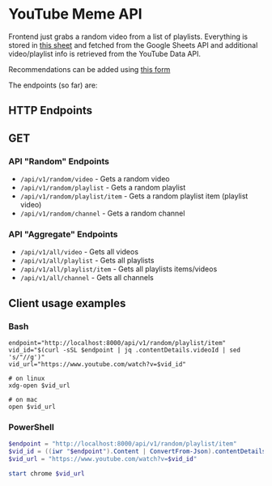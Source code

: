 # YouTube Meme API

Frontend just grabs a random video from a list of playlists.
Everything is stored in [this sheet](https://docs.google.com/spreadsheets/d/1MuvC8JpJte1wzAS0m9qR0rr2-gxzL8aaX6lvlKeAqvs/)
and fetched from the Google Sheets API and additional video/playlist info is retrieved from the YouTube Data API.

Recommendations can be added using [this form](https://docs.google.com/forms/d/1j62PxUnAuFop-o7z0C0PKfBOAYMMyjmom8u_7l2qUDY)

The endpoints (so far) are:

## HTTP Endpoints

## GET

### API "Random" Endpoints

- `/api/v1/random/video` - Gets a random video
- `/api/v1/random/playlist` - Gets a random playlist
- `/api/v1/random/playlist/item` - Gets a random playlist item (playlist video)
- `/api/v1/random/channel` - Gets a random channel

### API "Aggregate" Endpoints

- `/api/v1/all/video` - Gets all videos
- `/api/v1/all/playlist` - Gets all playlists
- `/api/v1/all/playlist/item` - Gets all playlists items/videos
- `/api/v1/all/channel` - Gets all channels

## Client usage examples

### Bash

```shell
endpoint="http://localhost:8000/api/v1/random/playlist/item"
vid_id="$(curl -sSL $endpoint | jq .contentDetails.videoId | sed 's/"//g')"
vid_url="https://www.youtube.com/watch?v=$vid_id"

# on linux
xdg-open $vid_url

# on mac
open $vid_url
```

### PowerShell

```powershell
$endpoint = "http://localhost:8000/api/v1/random/playlist/item"
$vid_id = ((iwr "$endpoint").Content | ConvertFrom-Json).contentDetails.videoId
$vid_url = "https://www.youtube.com/watch?v=$vid_id"

start chrome $vid_url
```
